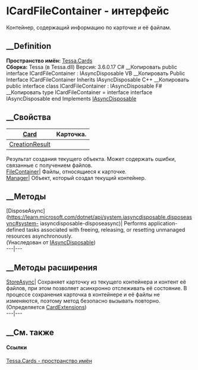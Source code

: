 # ICardFileContainer - интерфейс
Контейнер, содержащий информацию по карточке и её файлам.
## __Definition
 **Пространство имён:** [Tessa.Cards](N_Tessa_Cards.htm)  
 **Сборка:** Tessa (в Tessa.dll) Версия: 3.6.0.17
C# __Копировать
     public interface ICardFileContainer : IAsyncDisposable
VB __Копировать
     Public Interface ICardFileContainer
    	Inherits IAsyncDisposable
C++ __Копировать
     public interface class ICardFileContainer : IAsyncDisposable
F# __Копировать
     type ICardFileContainer = 
        interface
            interface IAsyncDisposable
        end
Implements
    [IAsyncDisposable](https://learn.microsoft.com/dotnet/api/system.iasyncdisposable)
##  __Свойства
[Card](P_Tessa_Cards_ICardFileContainer_Card.htm)| Карточка.  
---|---  
[CreationResult](P_Tessa_Cards_ICardFileContainer_CreationResult.htm)|
Результат создания текущего объекта. Может содержать ошибки, связанные с
получением файлов.  
[FileContainer](P_Tessa_Cards_ICardFileContainer_FileContainer.htm)| Файлы,
относящиеся к карточке.  
[Manager](P_Tessa_Cards_ICardFileContainer_Manager.htm)| Объект, который
создал текущий контейнер.  
##  __Методы
[DisposeAsync](https://learn.microsoft.com/dotnet/api/system.iasyncdisposable.disposeasync#system-
iasyncdisposable-disposeasync)| Performs application-defined tasks associated
with freeing, releasing, or resetting unmanaged resources asynchronously.  
(Унаследован от
[IAsyncDisposable](https://learn.microsoft.com/dotnet/api/system.iasyncdisposable))  
---|---  
##  __Методы расширения
[StoreAsync](M_Tessa_Cards_CardExtensions_StoreAsync.htm)|  Сохраняет карточку
из текущего контейнера и контент её файлов, при этом позволяет асинхронно
отслеживать её состояние. В процессе сохранения карточка в контейнере и её
файлы не изменяются, поэтому метод безопасно вызывать повторно.  
(Определяется [CardExtensions](T_Tessa_Cards_CardExtensions.htm))  
---|---  
##  __См. также
#### Ссылки
[Tessa.Cards - пространство имён](N_Tessa_Cards.htm)
